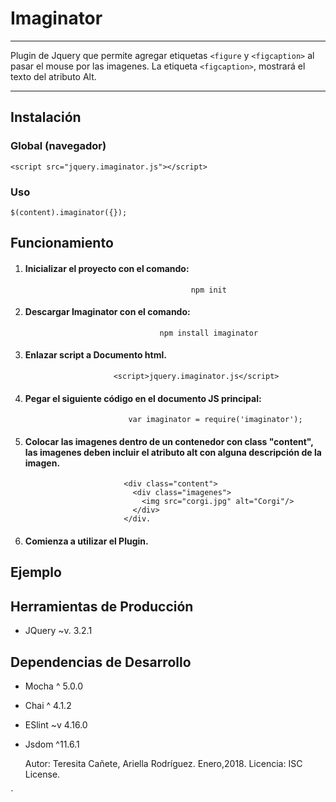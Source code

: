 # Imaginator

- - -


Plugin de Jquery que permite agregar etiquetas `<figure` y `<figcaption>` al pasar el mouse por las imagenes. La etiqueta `<figcaption>`, mostrará el texto del atributo Alt.

- - -

## Instalación
### Global (navegador)

`<script src="jquery.imaginator.js"></script>`

### Uso

`$(content).imaginator({});
`

## Funcionamiento
1. ####  Inicializar el proyecto con el comando:
                                            npm init

2. ####  Descargar Imaginator con el comando:
                                     npm install imaginator
                        
3. #### Enlazar script a Documento html.
`                       <script>jquery.imaginator.js</script>`

4. #### Pegar el siguiente código en el documento JS principal:

                              var imaginator = require('imaginator');
                   
5. #### Colocar las imagenes dentro de un contenedor con class "content", las imagenes deben incluir el atributo alt con alguna descripción de la imagen.

                             <div class="content">
                               <div class="imagenes">
                                 <img src="corgi.jpg" alt="Corgi"/>
                               </div>
                             </div.


6. #### Comienza a utilizar el Plugin.

## Ejemplo

<a href="https://giphy.com/gifs/xThtacKxgD3QBRdMLm"></a>
    

## Herramientas de Producción
- JQuery ~v. 3.2.1

## Dependencias de Desarrollo
- Mocha ^ 5.0.0
- Chai ^ 4.1.2
- ESlint ~v 4.16.0
- Jsdom ^11.6.1


	Autor: Teresita Cañete,
           Ariella Rodríguez.
           Enero,2018.
    Licencia: ISC License.
    



    
    
     
`


